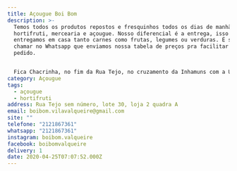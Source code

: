 ```yaml
---
title: Açougue Boi Bom
description: >-
  Temos todos os produtos repostos e fresquinhos todos os dias de manhã. Temos
  hortifruti, mercearia e açougue. Nosso diferencial é a entrega, isso mesmo,
  entregamos em casa tanto carnes como frutas, legumes ou verduras. É só nos
  chamar no Whatsapp que enviamos nossa tabela de preços pra facilitar seu
  pedido.


  Fica Chacrinha, no fim da Rua Tejo, no cruzamento da Inhamuns com a Urucuia.
category: Açougue
tags:
  - açougue
  - hortifruti
address: Rua Tejo sem número, lote 30, loja 2 quadra A
email: boibom.vilavalqueire@gmail.com
site: ""
telefone: "2121867361"
whatsapp: "2121867361"
instagram: boibom.valqueire
facebook: boibomvalqueire
delivery: 1
date: 2020-04-25T07:07:52.000Z
---
```

